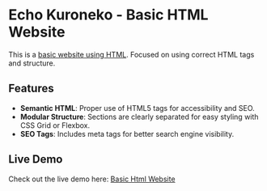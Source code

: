 # Echo Kuroneko - Basic HTML Website

This is a [basic website using HTML](https://roadmap.sh/projects/basic-html-website). Focused on using correct HTML tags and structure.

## Features
- **Semantic HTML**: Proper use of HTML5 tags for accessibility and SEO.
- **Modular Structure**: Sections are clearly separated for easy styling with CSS Grid or Flexbox.
- **SEO Tags**: Includes meta tags for better search engine visibility.

## Live Demo

Check out the live demo here: [Basic Html Website](https://echokuroneko.github.io/roadmap.sh/Frontend-Projects/02-basic-html-website/)